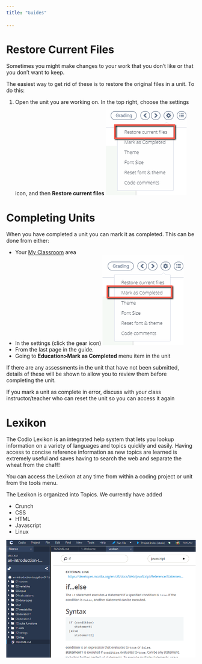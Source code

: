 ```yaml
---
title: "Guides"

---
```


# Restore Current Files
Sometimes you might make changes to your work that you don’t like or that you don’t want to keep.

The easiest way to get rid of these is to restore the original files in a unit.
To do this:

1. Open the unit you are working on. In the top right, choose the settings icon, and then **Restore current files**
![authtoken](/img/guides/reset.png)

<a name="completed"></a>

# Completing Units

When you have completed a unit you can mark it as completed. This can be done from either:

- Your [My Classroom](/dashboard/student/myclassroom/) area
- In the settings (click the gear icon)
	![Complete](/img/guides/complete.png)
- From the last page in the guide.
- Going to **Education>Mark as Completed** menu item in the unit

If there are any assessments in the unit that have not been submitted, details of these will be shown to allow you to review them before completing the unit.


If you mark a unit as complete in error, discuss with your class instructor/teacher who can reset the unit so you can access it again

# Lexikon

The Codio Lexikon is an integrated help system that lets you lookup information on a variety of languages and topics quickly and easily. Having access to concise reference information as new topics are learned is extremely useful and saves having to search the web and separate the wheat from the chaff!

You can access the Lexikon at any time from within a coding project or unit from the tools menu.

The Lexikon is organized into Topics. We currently have added

- Crunch
- CSS
- HTML
- Javascript
- Linux

![Lexicon](/img/lexicon.png)
